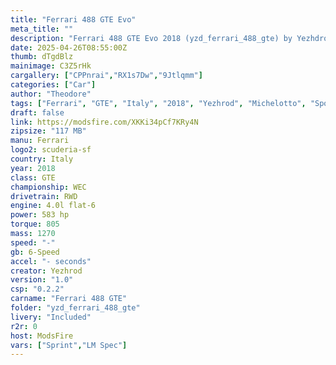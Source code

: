 ```yaml
--- 
title: "Ferrari 488 GTE Evo"
meta_title: ""
description: "Ferrari 488 GTE Evo 2018 (yzd_ferrari_488_gte) by Yezhdrod, Michelotto, ready to race!"
date: 2025-04-26T08:55:00Z
thumb: dTgdBlz
mainimage: C3Z5rHk
cargallery: ["CPPnrai","RX1s7Dw","9Jtlqmm"]
categories: ["Car"]
author: "Theodore"
tags: ["Ferrari", "GTE", "Italy", "2018", "Yezhrod", "Michelotto", "Sports Car"]
draft: false
link: https://modsfire.com/XKKi34pCf7KRy4N
zipsize: "117 MB"
manu: Ferrari
logo2: scuderia-sf
country: Italy
year: 2018
class: GTE
championship: WEC
drivetrain: RWD
engine: 4.0l flat-6
power: 583 hp
torque: 805
mass: 1270
speed: "-"
gb: 6-Speed
accel: "- seconds"
creator: Yezhrod
version: "1.0"
csp: "0.2.2"
carname: "Ferrari 488 GTE"
folder: "yzd_ferrari_488_gte"
livery: "Included"
r2r: 0
host: ModsFire
vars: ["Sprint","LM Spec"]
---
```

